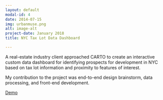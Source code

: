 ```yaml
---
layout: default
modal-id: 4
date: 2014-07-15
img: urbanmuse.png
alt: image-alt
project-date: January 2018
title: NYC Tax Lot Data Dashboard

---
```

A real-estate industry client approached CARTO to create an interactive custom data dashboard for identifying prospects for development in NYC based on tax lot information and proximity to features of interest.

My contribution to the project was end-to-end design brainstorm, data processing, and front-end development.

[Demo](https://cartodb.github.io/urban-muse/urbanmuse_app/)
